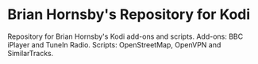 # Brian Hornsby's Repository for Kodi
Repository for Brian Hornsby's Kodi add-ons and scripts. 
Add-ons: BBC iPlayer and TuneIn Radio. 
Scripts: OpenStreetMap, OpenVPN and SimilarTracks.